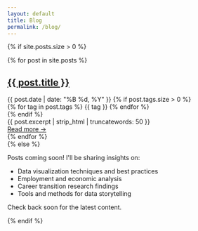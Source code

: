 ```yaml
---
layout: default
title: Blog
permalink: /blog/
---
```


{% if site.posts.size > 0 %}
  <div class="post-list">
    {% for post in site.posts %}
      <article class="post-preview">
        <h2><a href="{{ post.url | relative_url }}">{{ post.title }}</a></h2>
        <div class="post-meta">
          <time datetime="{{ post.date | date_to_xmlschema }}">
            {{ post.date | date: "%B %d, %Y" }}
          </time>
          {% if post.tags.size > 0 %}
            <div class="post-tags">
              {% for tag in post.tags %}
                <span class="tag">{{ tag }}</span>
              {% endfor %}
            </div>
          {% endif %}
        </div>
        <div class="post-excerpt">
          {{ post.excerpt | strip_html | truncatewords: 50 }}
        </div>
        <a href="{{ post.url | relative_url }}" class="read-more">Read more →</a>
      </article>
    {% endfor %}
  </div>
{% else %}
  <div class="no-posts">
    <p>Posts coming soon! I'll be sharing insights on:</p>
    <ul>
      <li>Data visualization techniques and best practices</li>
      <li>Employment and economic analysis</li>
      <li>Career transition research findings</li>
      <li>Tools and methods for data storytelling</li>
    </ul>
    <p>Check back soon for the latest content.</p>
  </div>
{% endif %}

